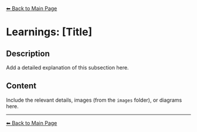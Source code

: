 [⬅ Back to Main Page](README.md)

# Learnings: [Title]

## Description
Add a detailed explanation of this subsection here.

## Content
Include the relevant details, images (from the `images` folder), or diagrams here.

---

[⬅ Back to Main Page](README.md)
